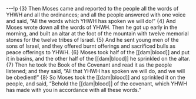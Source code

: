 ---!p
{3} Then Moses came and reported to the people all the words of YHWH and all the ordinances; and all the people answered with one voice and said, “All the words which YHWH has spoken we will do!” {4} And Moses wrote down all the words of YHWH. Then he got up early in the morning, and built an altar at the foot of the mountain with twelve memorial stones for the twelve tribes of Israel. {5} And he sent young men of the sons of Israel, and they offered burnt offerings and sacrificed bulls as peace offerings to YHWH. {6} Moses took half of the [[dam|blood]] and put it in basins, and the other half of the [[dam|blood]] he sprinkled on the altar. {7} Then he took the Book of the Covenant and read it as the people listened; and they said, “All that YHWH has spoken we will do, and we will be obedient!” {8} So Moses took the [[dam|blood]] and sprinkled it on the people, and said, “Behold the [[dam|blood]] of the covenant, which YHWH has made with you in accordance with all these words.”